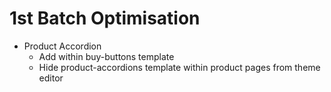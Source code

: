 # 1st Batch Optimisation

- Product Accordion
    - Add within buy-buttons template
    - Hide product-accordions template within product pages from theme editor